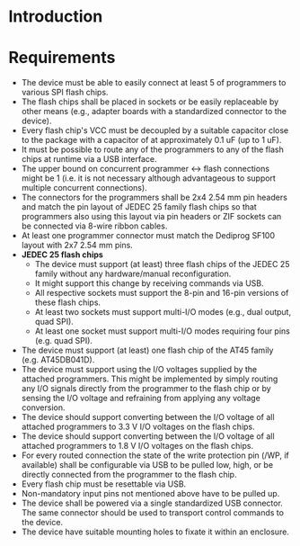 # Introduction

<To be written>

# Requirements

 * The device must be able to easily connect at least 5 of programmers to various SPI flash chips.
 * The flash chips shall be placed in sockets or be easily replaceable by other means (e.g., adapter boards with a standardized connector to the device).
 * Every flash chip's VCC must be decoupled by a suitable capacitor close to the package with a capacitor of at approximately 0.1 uF (up to 1 uF).
 * It must be possible to route any of the programmers to any of the flash chips at runtime via a USB interface.
 * The upper bound on concurrent programmer <-> flash connections might be 1 (i.e. it is not necessary although advantageous to support multiple concurrent connections).
 * The connectors for the programmers shall be 2x4 2.54 mm pin headers and match the pin layout of JEDEC 25 family flash chips so that programmers also using this layout via pin headers or ZIF sockets can be connected via 8-wire ribbon cables.
 * At least one programmer connector must match the Dediprog SF100 layout with 2x7 2.54 mm pins.
 * **JEDEC 25 flash chips**
   * The device must support (at least) three flash chips of the JEDEC 25 family without any hardware/manual reconfiguration.
   * It might support this change by receiving commands via USB.
   * All respective sockets must support the 8-pin and 16-pin versions of these flash chips.
   * At least two sockets must support multi-I/O modes (e.g., dual output, quad SPI).
   * At least one socket must support multi-I/O modes requiring four pins (e.g. quad SPI).
 * The device must support (at least) one flash chip of the AT45 family (e.g. AT45DB041D).
 * The device must support using the I/O voltages supplied by the attached programmers.
   This might be implemented by simply routing any I/O signals directly from the programmer to the flash chip or by sensing the I/O voltage and refraining from applying any voltage conversion.
 * The device should support converting between the I/O voltage of all attached programmers to 3.3 V I/O voltages on the flash chips.
 * The device should support converting between the I/O voltage of all attached programmers to 1.8 V I/O voltages on the flash chips.
 * For every routed connection the state of the write protection pin (/WP, if available) shall be configurable via USB to be pulled low, high, or be directly connected from the programmer to the flash chip.
 * Every flash chip must be resettable via USB.
 * Non-mandatory input pins not mentioned above have to be pulled up.
 * The device shall be powered via a single standardized USB connector.
   The same connector should be used to transport control commands to the device.
 * The device have suitable mounting holes to fixate it within an enclosure.
